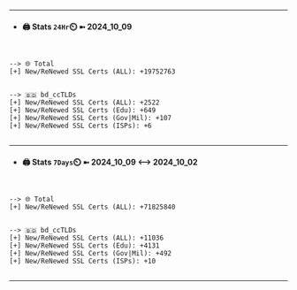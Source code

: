 

---
- #### 🖨️ **Stats** `24Hr`⏲️ ➼ 2024_10_09
```console


--> 🌐 Total
[+] New/ReNewed SSL Certs (ALL): +19752763


--> 🇧🇩 bd_ccTLDs
[+] New/ReNewed SSL Certs (ALL): +2522
[+] New/ReNewed SSL Certs (Edu): +649
[+] New/ReNewed SSL Certs (Gov|Mil): +107
[+] New/ReNewed SSL Certs (ISPs): +6


```

---
- #### 🖨️ **Stats** `7Days`⏲️ ➼ 2024_10_09 <--> 2024_10_02
```console


--> 🌐 Total
[+] New/ReNewed SSL Certs (ALL): +71825840


--> 🇧🇩 bd_ccTLDs
[+] New/ReNewed SSL Certs (ALL): +11036
[+] New/ReNewed SSL Certs (Edu): +4131
[+] New/ReNewed SSL Certs (Gov|Mil): +492
[+] New/ReNewed SSL Certs (ISPs): +10


```

---

